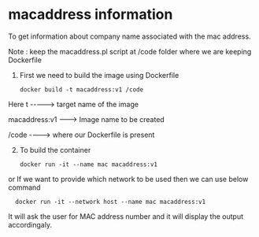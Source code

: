 # macaddress information
To get information about company name associated with the mac address.

Note : keep the macaddress.pl script at /code folder where we are keeping Dockerfile

1. First we need to build the image using Dockerfile

       docker build -t macaddress:v1 /code

Here t -----> target name of the image

macaddress:v1 ---> Image name to be created

/code ----> where our Dockerfile is present

2. To build the container

       docker run -it --name mac macaddress:v1  

or 
If we want to provide which network to be used then we can use below command 

      docker run -it --network host --name mac macaddress:v1

It will ask the user for MAC address number and it will display the output accordingaly. 

